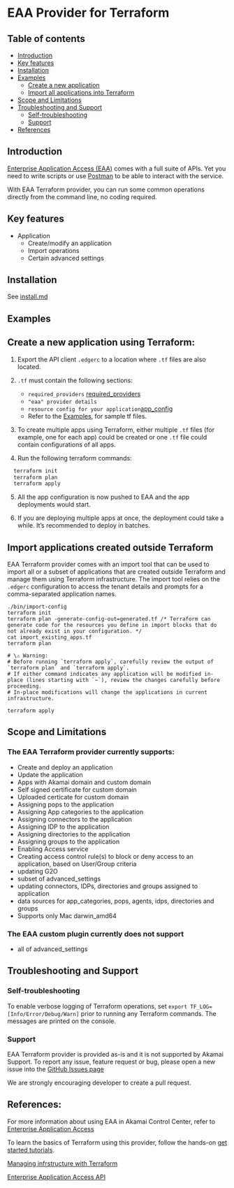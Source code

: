 # EAA Provider for Terraform

## Table of contents<!-- omit in toc -->

- [Introduction](#introduction)
- [Key features](#key-features)
- [Installation](#installation)
- [Examples](#examples)
  - [Create a new application](#create-a-new-application-using-terraform)
  - [Import all applications into Terraform](#import-applications-created-outside-terraform)
- [Scope and Limitations](#scope-and-limitations)
- [Troubleshooting and Support](#troubleshooting-and-support)
  - [Self-troubleshooting](#self-troubleshooting)
  - [Support](#support)
- [References](#references)

## Introduction

[Enterprise Application Access (EAA)](https://www.akamai.com/us/en/products/security/enterprise-application-access.jsp) comes with a full suite of APIs. 
Yet you need to write scripts or use [Postman](https://developer.akamai.com/authenticate-with-postman) to be able to interact with the service.

With EAA Terraform provider, you can run some common operations directly from the command line, no coding required.

## Key features

- Application
  - Create/modify an application
  - Import operations
  - Certain advanced settings

## Installation

See [install.md](docs/install.md)


## Examples

## Create a new application using Terraform:

1. Export the API client `.edgerc` to a location where `.tf` files are also located.

2. `.tf` must contain the following sections:
    - `required_providers` [required_providers](docs/eaa-provider-configuration.md)
    - `"eaa" provider details`
    - `resource config for your application`[app_config](docs/create-an-app.md)

    * Refer to the [Examples](examples), for sample tf files.

3. To create multiple apps using Terraform, either multiple `.tf` files (for example, one for each app) could be created or one `.tf` file could contain configurations of all apps.

4. Run the following terraform commands:
```sh
  terraform init
  terraform plan
  terraform apply
```
5. All the app configuration is now pushed to EAA and the app deployments would start.

6. If you are deploying multiple apps at once, the deployment could take a while. It’s recommended to deploy in batches.

## Import applications created outside Terraform

EAA Terraform provider comes with an import tool that can be used to import all or a subset of applications that are created outside Terraform and manage them using Terraform infrastructure.
The import tool relies on the `.edgerc` configuration to access the tenant details and prompts for a comma-separated application names.

```'sh
./bin/import-config
terraform init
terraform plan -generate-config-out=generated.tf /* Terraform can generate code for the resources you define in import blocks that do not already exist in your configuration. */
cat import_existing_apps.tf
terraform plan

# \⚠️ Warning:
# Before running `terraform apply`, carefully review the output of `terraform plan` and `terraform apply`.
# If either command indicates any application will be modified in-place (lines starting with `~`), review the changes carefully before proceeding.
# In-place modifications will change the applications in current infrastructure.

terraform apply
```

## Scope and Limitations

### The EAA Terraform provider currently supports:

- Create and deploy an application 
- Update the application
- Apps with Akamai domain and custom domain 
- Self signed certificate for custom domain
- Uploaded certicate for custom domain
- Assigning pops to the application
- Assigning App categories to the application
- Assigning connectors to the application
- Assigning IDP to the application
- Assigning directories to the application 
- Assigning groups to the application
- Enabling Access service
- Creating access control rule(s) to block or deny access to an application, based on User/Group criteria
- updating G2O
- subset of advanced_settings
- updating connectors, IDPs, directories and groups assigned to application
- data sources for app_categories, pops, agents, idps, directories and groups
- Supports only Mac darwin_amd64

### The EAA custom plugin currently does not support
- all of advanced_settings

## Troubleshooting and Support

### Self-troubleshooting
To enable verbose logging of Terraform operations, set `export TF_LOG=[Info/Error/Debug/Warn]` prior to running any Terraform commands.
The messages are printed on the console.

### Support

EAA Terraform provider is provided as-is and it is not supported by Akamai Support.
To report any issue, feature request or bug, please open a new issue into the [GitHub Issues page](https://github.com/akamai/cli-eaa/issues)

We are strongly encouraging developer to create a pull request.

## References:
For more information about using EAA in Akamai Control Center, refer to [Enterprise Application Access](https://techdocs.akamai.com/eaa/docs)

To learn the basics of Terraform using this provider, follow the hands-on [get started tutorials](https://developer.hashicorp.com/terraform/tutorials/aws-get-started/infrastructure-as-code?utm_medium=WEB_IO&in=terraform%2Faws-get-started&utm_content=DOCS&utm_source=WEBSITE&utm_offer=ARTICLE_PAGE).

[Managing infrstructure with Terraform](https://developer.hashicorp.com/terraform/tutorials/cli/plan)

[Enterprise Application Access API](https://techdocs.akamai.com/eaa-api/reference/api)